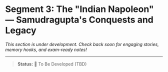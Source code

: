 # Segment 3: The "Indian Napoleon" — Samudragupta's Conquests and Legacy

*This section is under development. Check back soon for engaging stories, memory hooks, and exam-ready notes!*

---

> **Status:** 🚧 To Be Developed (TBD)
